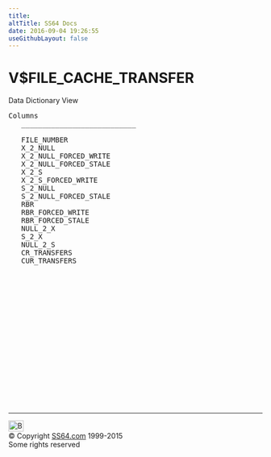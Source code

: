 ```yaml
---
title:
altTitle: SS64 Docs
date: 2016-09-04 19:26:55
useGithubLayout: false
---
```

<!-- #BeginLibraryItem "/Library/head_orav.lbi" --><!-- #EndLibraryItem --><h1>V$FILE_CACHE_TRANSFER </h1>  
 <p> Data Dictionary View </p> 
 
<pre>Columns
   ___________________________
 
   FILE_NUMBER
   X_2_NULL
   X_2_NULL_FORCED_WRITE
   X_2_NULL_FORCED_STALE
   X_2_S
   X_2_S_FORCED_WRITE
   S_2_NULL
   S_2_NULL_FORCED_STALE
   RBR
   RBR_FORCED_WRITE
   RBR_FORCED_STALE
   NULL_2_X
   S_2_X
   NULL_2_S
   CR_TRANSFERS
   CUR_TRANSFERS

</pre>
<p><b></b></p><!-- #BeginLibraryItem "/Library/foot_orad.lbi" --><p>
<!-- oracle-footer -->
<ins class="adsbygoogle" style="display:inline-block;width:300px;height:250px" data-ad-client="ca-pub-6140977852749469" data-ad-slot="4275490898"></ins>
<script>
(adsbygoogle = window.adsbygoogle || []).push({});
</script></p>
<hr>
<div id="bl" class="footer"><a href="V$FILE_CACHE_TRANSFER.html#"><img src="../images/top.png" width="30" height="22" alt="Back to the Top"></a></div>
<div id="br" class="footer, tagline">© Copyright <a href="http://ss64.com/">SS64.com</a> 1999-2015<br>
Some rights reserved</div>
<!-- #EndLibraryItem -->

